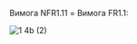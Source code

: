Вимога NFR1.11 = Вимога FR1.1:

![1 4b (2)](https://user-images.githubusercontent.com/79873346/192109568-06962622-979b-4072-bfc0-ae3760f10e8f.jpg)
